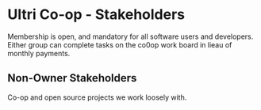 # Ultri Co-op - Stakeholders

Membership is open, and mandatory for all software users and developers. Either group can complete tasks on the co0op work board in lieau of monthly payments.

## Non-Owner Stakeholders

Co-op and open source projects we work loosely with.


